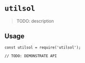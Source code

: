 # `utilsol`

> TODO: description

## Usage

```
const utilsol = require('utilsol');

// TODO: DEMONSTRATE API
```
